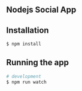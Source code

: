 ## Nodejs Social App

## Installation

```bash
$ npm install
```

## Running the app

```bash
# development
$ npm run watch